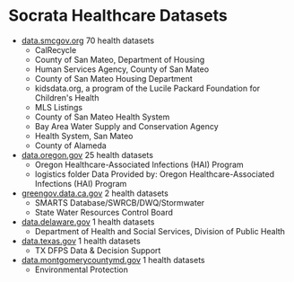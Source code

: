 
Socrata Healthcare Datasets
======================

* [data.smcgov.org](./socrata_markdown/data.smcgov.org.md) 70 health datasets
  * CalRecycle 
  * County of San Mateo, Department of Housing 
  * Human Services Agency, County of San Mateo 
  * County of San Mateo Housing Department 
  * kidsdata.org, a program of the Lucile Packard Foundation for Children's Health 
  * MLS Listings 
  * County of San Mateo Health System 
  * Bay Area Water Supply and Conservation Agency 
  * Health System, San Mateo 
  * County of Alameda 
* [data.oregon.gov](./socrata_markdown/data.oregon.gov.md) 25 health datasets
  * Oregon Healthcare-Associated Infections (HAI) Program 
  * logistics folder Data Provided by: Oregon Healthcare-Associated Infections (HAI) Program 
* [greengov.data.ca.gov](./socrata_markdown/greengov.data.ca.gov.md) 2 health datasets
  * SMARTS Database/SWRCB/DWQ/Stormwater 
  * State Water Resources Control Board 
* [data.delaware.gov](./socrata_markdown/data.delaware.gov.md) 1 health datasets
  * Department of Health and Social Services, Division of Public Health 
* [data.texas.gov](./socrata_markdown/data.texas.gov.md) 1 health datasets
  * TX DFPS Data & Decision Support 
* [data.montgomerycountymd.gov](./socrata_markdown/data.montgomerycountymd.gov.md) 1 health datasets
  * Environmental Protection 